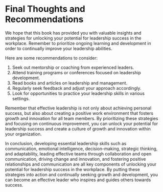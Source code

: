 Final Thoughts and Recommendations
==============================================

We hope that this book has provided you with valuable insights and strategies for unlocking your potential for leadership success in the workplace. Remember to prioritize ongoing learning and development in order to continually improve your leadership abilities.

Here are some recommendations to consider:

1. Seek out mentorship or coaching from experienced leaders.
2. Attend training programs or conferences focused on leadership development.
3. Read books and articles on leadership and management.
4. Regularly seek feedback and adjust your approach accordingly.
5. Look for opportunities to practice your leadership skills in various settings.

Remember that effective leadership is not only about achieving personal success, but also about creating a positive work environment that fosters growth and innovation for all team members. By prioritizing these strategies and focusing on continuous improvement, you can unlock your potential for leadership success and create a culture of growth and innovation within your organization.

In conclusion, developing essential leadership skills such as communication, emotional intelligence, decision-making, strategic thinking, and adaptability, leading effective teams through collaboration and open communication, driving change and innovation, and fostering positive relationships and communication are all key components of unlocking your potential for leadership success in the workplace. By putting these strategies into action and continually seeking growth and development, you can become an effective leader who inspires and guides others towards success.
